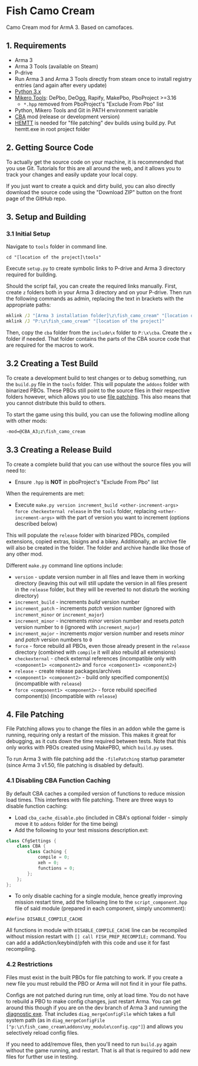 # Fish Camo Cream

Camo Cream mod for ArmA 3. Based on camofaces.

## 1. Requirements

- Arma 3
- Arma 3 Tools (available on Steam)
- P-drive
- Run Arma 3 and Arma 3 Tools directly from steam once to install registry entries (and again after every update)
- [Python 3.x](https://www.python.org/)
- [Mikero Tools](https://mikero.bytex.digital/Downloads): DePbo, DeOgg, Rapify, MakePbo, PboProject >=3.16
  - `*.hpp` removed from PboProject's "Exclude From Pbo" list
- Python, Mikero Tools and Git in PATH environment variable
- [CBA](https://github.com/CBATeam/CBA_A3/releases/latest) mod (release or development version)
- [HEMTT](https://github.com/BrettMayson/HEMTT) is needed for "file patching" dev builds using build.py. Put hemtt.exe in root project folder


## 2. Getting Source Code

To actually get the source code on your machine, it is recommended that you use Git. Tutorials for this are all around the web, and it allows you to track your changes and easily update your local copy.

If you just want to create a quick and dirty build, you can also directly download the source code using the "Download ZIP" button on the front page of the GitHub repo.


## 3. Setup and Building

### 3.1 Initial Setup

Navigate to `tools` folder in command line.

```
cd "[location of the project]\tools"
```

Execute `setup.py` to create symbolic links to P-drive and Arma 3 directory required for building.


Should the script fail, you can create the required links manually. First, create `z` folders both in your Arma 3 directory and on your P-drive. Then run the following commands as admin, replacing the text in brackets with the appropriate paths:

```bat
mklink /J "[Arma 3 installation folder]\z\fish_camo_cream" "[location of the project]"
mklink /J "P:\z\fish_camo_cream" "[location of the project]"
```

Then, copy the `cba` folder from the `include\x` folder to `P:\x\cba`. Create the `x` folder if needed. That folder contains the parts of the CBA source code that are required for the macros to work.


## 3.2 Creating a Test Build

To create a development build to test changes or to debug something, run the `build.py` file in the `tools` folder. This will populate the `addons` folder with binarized PBOs. These PBOs still point to the source files in their respective folders however, which allows you to use [file patching](#file-patching). This also means that you cannot distribute this build to others.

To start the game using this build, you can use the following modline allong with other mods:

```sh
-mod=@CBA_A3;z\fish_camo_cream
```

## 3.3 Creating a Release Build

To create a complete build that you can use without the source files you will need to:

- Ensure `.hpp` is **NOT** in pboProject's "Exclude From Pbo" list

When the requirements are met:

- Execute `make.py version increment_build <other-increment-args> force checkexternal release` in the `tools` folder, replacing `<other-increment-args>` with the part of version you want to increment (options described below)

This will populate the `release` folder with binarized PBOs, compiled extensions, copied extras, bisigns and a bikey. Additionally, an archive file will also be created in the folder. The folder and archive handle like those of any other mod.

Different `make.py` command line options include:

- `version` - update version number in all files and leave them in working directory (leaving this out will still update the version in all files present in the `release` folder, but they will be reverted to not disturb the working directory)
- `increment_build` - increments _build_ version number
- `increment_patch` - increments _patch_ version number (ignored with `increment_minor` or `increment_major`)
- `increment_minor` - increments _minor_ version number and resets _patch_ version number to `0` (ignored with `increment_major`)
- `increment_major` - increments _major_ version number and resets _minor_ and _patch_ version numbers to `0`
- `force` - force rebuild all PBOs, even those already present in the `release` directory (combined with `compile` it will also rebuild all extensions)
- `checkexternal` - check external references (incompatible only with `<component1> <component2>` and `force <component1> <component2>`)
- `release` - create release packages/archives
- `<component1> <component2>` - build only specified component(s) (incompatible with `release`)
- `force <component1> <component2>` - force rebuild specified component(s) (incompatible with `release`)


## 4. File Patching

File Patching allows you to change the files in an addon while the game is running, requiring only a restart of the mission. This makes it great for debugging, as it cuts down the time required between tests. Note that this only works with PBOs created using MakePBO, which `build.py` uses.

To run Arma 3 with file patching add the `-filePatching` startup parameter (since Arma 3 v1.50, file patching is disabled by default).

### 4.1 Disabling CBA Function Caching

By default CBA caches a compiled version of functions to reduce mission load times. This interferes with file patching. There are three ways to disable function caching:

- Load `cba_cache_disable.pbo` (included in CBA's optional folder - simply move it to `addons` folder for the time being)
- Add the following to your test missions description.ext:

```cpp
class CfgSettings {
    class CBA {
        class Caching {
            compile = 0;
            xeh = 0;
            functions = 0;
        };
    };
};
```

- To only disable caching for a single module, hence greatly improving mission restart time, add the following line to the `script_component.hpp` file of said module (prepared in each component, simply uncomment):

```sqf
#define DISABLE_COMPILE_CACHE
```

All functions in module with `DISABLE_COMPILE_CACHE` line can be recompiled without mission restart with `[] call FISH_PREP_RECOMPILE;` command. You can add a addAction/keybind/pfeh with this code and use it for fast recompiling.

### 4.2 Restrictions

Files must exist in the built PBOs for file patching to work. If you create a new file you must rebuild the PBO or Arma will not find it in your file paths.

Configs are not patched during run time, only at load time. You do not have to rebuild a PBO to make config changes, just restart Arma. You can get around this though if you are on the dev branch of Arma 3 and running the [diagnostic exe](https://community.bistudio.com/wiki/Arma_3_Diagnostics_Exe). That includes `diag_mergeConfigFile` which takes a full system path (as in `diag_mergeConfigFile  ["p:\z\fish_camo_cream\addons\my_module\config.cpp"]`) and allows you selectively reload config files.

If you need to add/remove files, then you'll need to run `build.py` again without the game running, and restart. That is all that is required to add new files for further use in testing.
